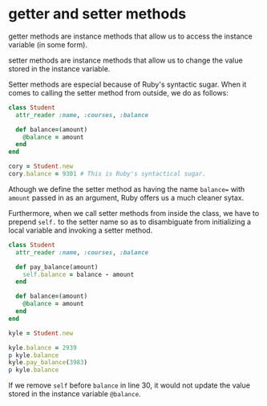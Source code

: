 # getter and setter methods
getter methods are instance methods that allow us to access the instance variable (in some form).

setter methods are instance methods that allow us to change the value stored in the instance variable.

Setter methods are especial because of Ruby's syntactic sugar. When it comes to calling the setter method from outside, we do as follows:

```ruby
class Student
  attr_reader :name, :courses, :balance

  def balance=(amount)
    @balance = amount
  end
end

cory = Student.new
cory.balance = 9301 # This is Ruby's syntactical sugar.
```

Athough we define the setter method as having the name `balance=` with `amount` passed in as an argument, Ruby offers us a much cleaner sytax.

Furthermore, when we call setter methods from inside the class, we have to prepend `self.` to the setter name so as to disambiguate from initializing a local variable and invoking a setter method.

```ruby
class Student
  attr_reader :name, :courses, :balance

  def pay_balance(amount)
    self.balance = balance - amount
  end

  def balance=(amount)
    @balance = amount
  end
end

kyle = Student.new

kyle.balance = 2939
p kyle.balance
kyle.pay_balance(3983)
p kyle.balance
```

If we remove `self` before `balance` in line 30, it would not update the value stored in the instance variable `@balance`.
